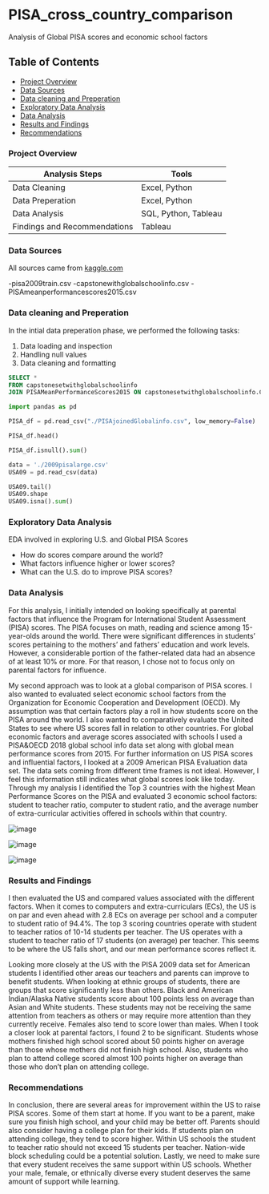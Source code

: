 # PISA_cross_country_comparison
Analysis of Global PISA scores and economic school factors

## Table of Contents

- [Project Overview](#project-overview)
- [Data Sources](#data-sources)
- [Data cleaning and Preperation](#data-cleaning-and-preperation)
- [Exploratory Data Analysis](#exploratory-data-analysis)
- [Data Analysis](#data-analysis)
- [Results and Findings](#results-and-findings)
- [Recommendations](#recommendations)


### Project Overview

|Analysis Steps|Tools|
|--------------|-----|
|Data Cleaning|Excel, Python|
|Data Preperation|Excel, Python|
|Data Analysis|SQL, Python, Tableau|
|Findings and Recommendations|Tableau|


### Data Sources

All sources came from [kaggle.com](https://www.kaggle.com)

-pisa2009train.csv
-capstonewithglobalschoolinfo.csv
-PISAmeanperformancescores2015.csv

### Data cleaning and Preperation

In the intial data preperation phase, we performed the following tasks:
1. Data loading and inspection
2. Handling null values
3. Data cleaning and formatting

```sql
SELECT *
FROM capstonesetwithglobalschoolinfo
JOIN PISAMeanPerformanceScores2015 ON capstonesetwithglobalschoolinfo.CNT = PISAMeanPerformanceScores2015.Country_Code
```

```python
import pandas as pd

PISA_df = pd.read_csv("./PISAjoinedGlobalinfo.csv", low_memory=False)

PISA_df.head()

PISA_df.isnull().sum()
```

```python
data = './2009pisalarge.csv'
USA09 = pd.read_csv(data)

USA09.tail()
USA09.shape
USA09.isna().sum()
```

### Exploratory Data Analysis

EDA involved in exploring U.S. and Global PISA Scores

- How do scores compare around the world?
- What factors influence higher or lower scores?
- What can the U.S. do to improve PISA scores?

### Data Analysis

For this analysis, I initially intended on looking specifically at parental factors that influence the Program for International Student Assessment (PISA) scores. The PISA focuses on math, reading and science among 15-year-olds around the world. There were significant differences in students’ scores pertaining to the mothers’ and fathers’ education and work levels. However, a considerable portion of the father-related data had an absence of at least 10% or more. For that reason, I chose not to focus only on parental factors for influence. 

My second approach was to look at a global comparison of PISA scores. I also wanted to evaluated select economic school factors from the Organization for Economic Cooperation and Development (OECD). My assumption was that certain factors play a roll in how students score on the PISA around the world. I also wanted to comparatively evaluate the United States to see where US scores fall in relation to other countries. 
For global economic factors and average scores associated with schools I used a PISA&OECD 2018 global school info data set along with global mean performance scores from 2015. For further information on US PISA scores and influential factors, I looked at a 2009 American PISA Evaluation data set. The data sets coming from different time frames is not ideal. However, I feel this information still indicates what global scores look like today. 
Through my analysis I identified the Top 3 countries with the highest Mean Performance Scores on the PISA and evaluated 3 economic school factors: student to teacher ratio, computer to student ratio, and the average number of extra-curricular activities offered in schools within that country.

![image](https://github.com/lilligubran/PISA_cross_country_comparison/assets/155771979/5bb552cf-d3e4-45a2-a613-3296783bd5c8)

![image](https://github.com/lilligubran/PISA_cross_country_comparison/assets/155771979/5079312b-2811-4947-9558-4cc12f64986a)

![image](https://github.com/lilligubran/PISA_cross_country_comparison/assets/155771979/af80586a-1f46-4284-9e22-648f36f7c604)


### Results and Findings

I then evaluated the US and compared values associated with the different factors. When it comes to computers and extra-curriculars (ECs), the US is on par and even ahead with 2.8 ECs on average per school and a computer to student ratio of 94.4%. The top 3 scoring countries operate with student to teacher ratios of 10-14 students per teacher.  The US operates with a student to teacher ratio of 17 students (on average) per teacher. This seems to be where the US falls short, and our mean performance scores reflect it. 

Looking more closely at the US with the PISA 2009 data set for American students I identified other areas our teachers and parents can improve to benefit students. When looking at ethnic groups of students, there are groups that score significantly less than others. Black and American Indian/Alaska Native students score about 100 points less on average than Asian and White students. These students may not be receiving the same attention from teachers as others or may require more attention than they currently receive. Females also tend to score lower than males. When I took a closer look at parental factors, I found 2 to be significant. Students whose mothers finished high school scored about 50 points higher on average than those whose mothers did not finish high school. Also, students who plan to attend college scored almost 100 points higher on average than those who don’t plan on attending college. 

### Recommendations

In conclusion, there are several areas for improvement within the US to raise PISA scores. Some of them start at home. If you want to be a parent, make sure you finish high school, and your child may be better off. Parents should also consider having a college plan for their kids. If students plan on attending college, they tend to score higher. Within US schools the student to teacher ratio should not exceed 15 students per teacher. Nation-wide block scheduling could be a potential solution. Lastly, we need to make sure that every student receives the same support within US schools. Whether your male, female, or ethnically diverse every student deserves the same amount of support while learning. 




